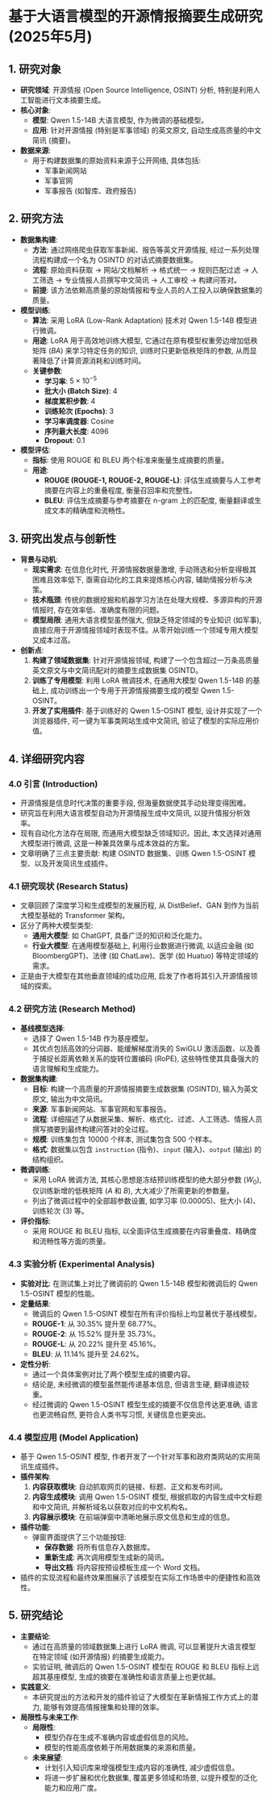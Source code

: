  # 基于大语言模型的开源情报摘要生成研究 (2025年5月)

## 1. 研究对象
- **研究领域**: 开源情报 (Open Source Intelligence, OSINT) 分析, 特别是利用人工智能进行文本摘要生成。
- **核心对象**:
    - **模型**: Qwen 1.5-14B 大语言模型, 作为微调的基础模型。
    - **应用**: 针对开源情报 (特别是军事领域) 的英文原文, 自动生成高质量的中文简讯 (摘要)。
- **数据来源**:
    - 用于构建数据集的原始资料来源于公开网络, 具体包括:
        - 军事新闻网站
        - 军事官网
        - 军事报告 (如智库、政府报告)

## 2. 研究方法
- **数据集构建**:
    - **方法**: 通过网络爬虫获取军事新闻、报告等英文开源情报, 经过一系列处理流程构建成一个名为 OSINTD 的对话式摘要数据集。
    - **流程**: 原始资料获取 → 网站/文档解析 → 格式统一 → 规则匹配过滤 → 人工筛选 → 专业情报人员撰写中文简讯 → 人工审校 → 构建问答对。
    - **前提**: 该方法依赖高质量的原始情报和专业人员的人工投入以确保数据集的质量。
- **模型训练**:
    - **算法**: 采用 LoRA (Low-Rank Adaptation) 技术对 Qwen 1.5-14B 模型进行微调。
    - **用途**: LoRA 用于高效地训练大模型, 它通过在原有模型权重旁边增加低秩矩阵 ($BA$) 来学习特定任务的知识, 训练时只更新低秩矩阵的参数, 从而显著降低了计算资源消耗和训练时间。
    - **关键参数**:
        - **学习率**: $5 \times 10^{-5}$
        - **批大小 (Batch Size)**: 4
        - **梯度累积步数**: 4
        - **训练轮次 (Epochs)**: 3
        - **学习率调度器**: Cosine
        - **序列最大长度**: 4096
        - **Dropout**: 0.1
- **模型评估**:
    - **指标**: 使用 ROUGE 和 BLEU 两个标准来衡量生成摘要的质量。
    - **用途**:
        - **ROUGE (ROUGE-1, ROUGE-2, ROUGE-L)**: 评估生成摘要与人工参考摘要在内容上的重叠程度, 衡量召回率和完整性。
        - **BLEU**: 评估生成摘要与参考摘要在 n-gram 上的匹配度, 衡量翻译或生成文本的精确度和流畅性。

## 3. 研究出发点与创新性
- **背景与动机**:
    - **现实需求**: 在信息化时代, 开源情报数据量激增, 手动筛选和分析变得极其困难且效率低下, 亟需自动化的工具来提炼核心内容, 辅助情报分析与决策。
    - **技术瓶颈**: 传统的数据挖掘和机器学习方法在处理大规模、多源异构的开源情报时, 存在效率低、准确度有限的问题。
    - **模型局限**: 通用大语言模型虽然强大, 但缺乏特定领域的专业知识 (如军事), 直接应用于开源情报领域时表现不佳。从零开始训练一个领域专用大模型又成本过高。
- **创新点**:
    1. **构建了领域数据集**: 针对开源情报领域, 构建了一个包含超过一万条高质量英文原文与中文简讯配对的摘要生成数据集 OSINTD。
    2. **训练了专用模型**: 利用 LoRA 微调技术, 在通用大模型 Qwen 1.5-14B 的基础上, 成功训练出一个专用于开源情报摘要生成的模型 Qwen 1.5-OSINT。
    3. **开发了实用插件**: 基于训练好的 Qwen 1.5-OSINT 模型, 设计并实现了一个浏览器插件, 可一键为军事类网站生成中文简讯, 验证了模型的实际应用价值。

## 4. 详细研究内容
### 4.0 引言 (Introduction)
- 开源情报是信息时代决策的重要手段, 但海量数据使其手动处理变得困难。
- 研究旨在利用大语言模型自动为开源情报生成中文简讯, 以提升情报分析效率。
- 现有自动化方法存在局限, 而通用大模型缺乏领域知识。因此, 本文选择对通用大模型进行微调, 这是一种兼具效果与成本效益的方案。
- 文章明确了三点主要贡献: 构建 OSINTD 数据集、训练 Qwen 1.5-OSINT 模型、以及开发简讯生成插件。

### 4.1 研究现状 (Research Status)
- 文章回顾了深度学习和生成模型的发展历程, 从 DistBelief、GAN 到作为当前大模型基础的 Transformer 架构。
- 区分了两种大模型类型:
    - **通用大模型**: 如 ChatGPT, 具备广泛的知识和泛化能力。
    - **行业大模型**: 在通用模型基础上, 利用行业数据进行微调, 以适应金融 (如 BloombergGPT)、法律 (如 ChatLaw)、医学 (如 Huatuo) 等特定领域的需求。
- 正是由于大模型在其他垂直领域的成功应用, 启发了作者将其引入开源情报领域的探索。

### 4.2 研究方法 (Research Method)
- **基线模型选择**:
    - 选择了 Qwen 1.5-14B 作为基座模型。
    - 其优点包括高效的分词器、能缓解梯度消失的 SwiGLU 激活函数、以及善于捕捉长距离依赖关系的旋转位置编码 (RoPE), 这些特性使其具备强大的语言理解和生成能力。
- **数据集构建**:
    - **目标**: 构建一个高质量的开源情报摘要生成数据集 (OSINTD), 输入为英文原文, 输出为中文简讯。
    - **来源**: 军事新闻网站、军事官网和军事报告。
    - **流程**: 详细描述了从数据采集、解析、格式化、过滤、人工筛选、情报人员撰写摘要到最终构建问答对的全过程。
    - **规模**: 训练集包含 10000 个样本, 测试集包含 500 个样本。
    - **格式**: 数据集以包含 `instruction` (指令)、`input` (输入)、`output` (输出) 的结构组织。
- **微调训练**:
    - 采用 LoRA 微调方法, 其核心思想是冻结预训练模型的绝大部分参数 ($W_0$), 仅训练新增的低秩矩阵 ($A$ 和 $B$), 大大减少了所需更新的参数量。
    - 列出了微调过程中的全部超参数设置, 如学习率 (0.00005)、批大小 (4)、训练轮次 (3) 等。
- **评价指标**:
    - 采用 ROUGE 和 BLEU 指标, 以全面评估生成摘要在内容重叠度、精确度和流畅性等方面的质量。

### 4.3 实验分析 (Experimental Analysis)
- **实验对比**: 在测试集上对比了微调前的 Qwen 1.5-14B 模型和微调后的 Qwen 1.5-OSINT 模型的性能。
- **定量结果**:
    - 微调后的 Qwen 1.5-OSINT 模型在所有评价指标上均显著优于基线模型。
    - **ROUGE-1**: 从 30.35% 提升至 68.77%。
    - **ROUGE-2**: 从 15.52% 提升至 35.73%。
    - **ROUGE-L**: 从 20.22% 提升至 45.16%。
    - **BLEU**: 从 11.14% 提升至 24.62%。
- **定性分析**:
    - 通过一个具体案例对比了两个模型生成的摘要内容。
    - 结论是, 未经微调的模型虽然能传递基本信息, 但语言生硬, 翻译痕迹较重。
    - 经过微调的 Qwen 1.5-OSINT 模型生成的摘要不仅信息传达更准确, 语言也更流畅自然, 更符合人类书写习惯, 关键信息也更突出。

### 4.4 模型应用 (Model Application)
- 基于 Qwen 1.5-OSINT 模型, 作者开发了一个针对军事和政府类网站的实用简讯生成插件。
- **插件架构**:
    1.  **内容获取模块**: 自动抓取网页的链接、标题、正文和发布时间。
    2.  **内容生成模块**: 调用 Qwen 1.5-OSINT 模型, 根据抓取的内容生成中文标题和中文简讯, 并解析域名以获取对应的中文机构名。
    3.  **内容展示模块**: 在前端弹窗中清晰地展示原文信息和生成的信息。
- **插件功能**:
    - 弹窗界面提供了三个功能按钮:
        - **保存数据**: 将所有信息存入数据库。
        - **重新生成**: 再次调用模型生成新的简讯。
        - **导出文档**: 将内容按预设模板生成一个 Word 文档。
- 插件的实现流程和最终效果图展示了该模型在实际工作场景中的便捷性和高效性。

## 5. 研究结论
- **主要结论**:
    - 通过在高质量的领域数据集上进行 LoRA 微调, 可以显著提升大语言模型在特定领域 (如开源情报) 的摘要生成能力。
    - 实验证明, 微调后的 Qwen 1.5-OSINT 模型在 ROUGE 和 BLEU 指标上远超其基座模型, 生成的摘要在准确性和语言质量上也更优越。
- **实践意义**:
    - 本研究提出的方法和开发的插件验证了大模型在革新情报工作方式上的潜力, 能够有效提高情报搜集和处理的效率。
- **局限性与未来工作**:
    - **局限性**:
        - 模型仍存在生成不准确内容或虚假信息的风险。
        - 模型的性能高度依赖于所用数据集的来源和质量。
    - **未来展望**:
        - 计划引入知识库来增强模型生成内容的准确性, 减少虚假信息。
        - 将进一步扩展和优化数据集, 覆盖更多领域和场景, 以提升模型的泛化能力和应用广度。